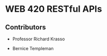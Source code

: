 <!--H1 header with Title -->
# WEB 420 RESTful APIs

<!--H2 header for contributors  -->
## Contributors

<!-- Instructor's name  -->
* Professor Richard Krasso 

<!-- Student's name -->
* Bernice Templeman